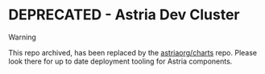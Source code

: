 # DEPRECATED - Astria Dev Cluster

> [!WARNING]
> This repo archived, has been replaced by the [astriaorg/charts](https://github.com/astriaorg/charts) repo. Please look there for up to date deployment tooling for Astria components.
